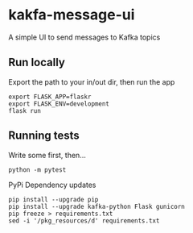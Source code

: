 # kakfa-message-ui
A simple UI to send messages to Kafka topics

## Run locally

Export the path to your in/out dir, then run the app

    export FLASK_APP=flaskr
    export FLASK_ENV=development
    flask run
    
## Running tests

Write some first, then...

    python -m pytest

PyPi Dependency updates

    pip install --upgrade pip
    pip install --upgrade kafka-python Flask gunicorn
    pip freeze > requirements.txt
    sed -i '/pkg_resources/d' requirements.txt
